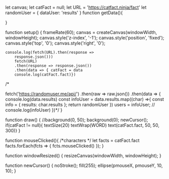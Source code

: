 let canvas;
let catFact = null;
let URL = 'https://catfact.ninja/fact'
let randomUser = {
 dataUser: 'results'
}
function getData(){
    
}

function setup() {
    frameRate(60);
    canvas = createCanvas(windowWidth, windowHeight);
    canvas.style('z-index', '-1');
    canvas.style('position', 'fixed');
    canvas.style('top', '0');
    canvas.style('right', '0');

    console.log(fetch(URL).then(response =>
        response.json()))
        fetch(URL)
        .then(response => response.json())
        .then(data => { catFact = data 
        console.log(catFact.fact)})
/*

   fetch('https://randomuser.me/api/')
   .then(raw => raw.json())
   .then(data => {
    console.log(data.results)
    const infoUser = data.results.map((char) =>{
        const info = {
            results: char.results
        };
        return randomUser
    })
    users = infoUser;
   // console.log(infoUser)
   })*/
}

function draw() {
    //background(0, 50);
    background(0);
    newCursor();
    if(catFact != null){
            textSize(20)
    textWrap(WORD)
    text(catFact.fact, 50, 50, 300)}
}

function mouseClicked(){
/*characters
*/
let facts = catFact.fact
facts.forEach(fcts => {
    fcts.mouseClicked()
});
}

function windowResized() {
    resizeCanvas(windowWidth, windowHeight);
}

function newCursor() {
    noStroke();
    fill(255);
    ellipse(pmouseX, pmouseY, 10, 10);
}